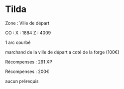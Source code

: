 # Tilda

Zone : Ville de départ&#x20;

CO : X : 1884 Z : 4009

1 arc courbé

marchand de la ville de départ a coté de la forge (100€)

Récompenses : 291 XP

Récompenses : 200€

aucun prérequis

